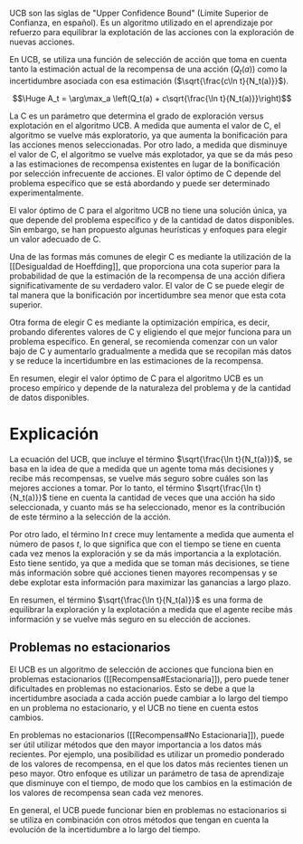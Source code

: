 
UCB son las siglas de "Upper Confidence Bound" (Límite Superior de Confianza, en español). Es un algoritmo utilizado en el aprendizaje por refuerzo para equilibrar la explotación de las acciones con la exploración de nuevas acciones. 

En UCB, se utiliza una función de selección de acción que toma en cuenta tanto la estimación actual de la recompensa de una acción ($Q_t(a)$) como la incertidumbre asociada con esa estimación ($\sqrt{\frac{c\ln t}{N_t(a)}}$). 

$$\Huge A_t = \arg\max_a \left(Q_t(a) + c\sqrt{\frac{\ln t}{N_t(a)}}\right)$$

La C es un parámetro que determina el grado de exploración versus explotación en el algoritmo UCB. A medida que aumenta el valor de C, el algoritmo se vuelve más exploratorio, ya que aumenta la bonificación para las acciones menos seleccionadas. Por otro lado, a medida que disminuye el valor de C, el algoritmo se vuelve más explotador, ya que se da más peso a las estimaciones de recompensa existentes en lugar de la bonificación por selección infrecuente de acciones. El valor óptimo de C depende del problema específico que se está abordando y puede ser determinado experimentalmente.

El valor óptimo de C para el algoritmo UCB no tiene una solución única, ya que depende del problema específico y de la cantidad de datos disponibles. Sin embargo, se han propuesto algunas heurísticas y enfoques para elegir un valor adecuado de C.

Una de las formas más comunes de elegir C es mediante la utilización de la [[Desigualdad de Hoeffding]], que proporciona una cota superior para la probabilidad de que la estimación de la recompensa de una acción difiera significativamente de su verdadero valor. El valor de C se puede elegir de tal manera que la bonificación por incertidumbre sea menor que esta cota superior.

Otra forma de elegir C es mediante la optimización empírica, es decir, probando diferentes valores de C y eligiendo el que mejor funciona para un problema específico. En general, se recomienda comenzar con un valor bajo de C y aumentarlo gradualmente a medida que se recopilan más datos y se reduce la incertidumbre en las estimaciones de la recompensa.

En resumen, elegir el valor óptimo de C para el algoritmo UCB es un proceso empírico y depende de la naturaleza del problema y de la cantidad de datos disponibles.

# Explicación

La ecuación del UCB, que incluye el término $\sqrt{\frac{\ln t}{N_t(a)}}$, se basa en la idea de que a medida que un agente toma más decisiones y recibe más recompensas, se vuelve más seguro sobre cuáles son las mejores acciones a tomar. Por lo tanto, el término $\sqrt{\frac{\ln t}{N_t(a)}}$ tiene en cuenta la cantidad de veces que una acción ha sido seleccionada, y cuanto más se ha seleccionado, menor es la contribución de este término a la selección de la acción.

Por otro lado, el término $\ln t$ crece muy lentamente a medida que aumenta el número de pasos $t$, lo que significa que con el tiempo se tiene en cuenta cada vez menos la exploración y se da más importancia a la explotación. Esto tiene sentido, ya que a medida que se toman más decisiones, se tiene más información sobre qué acciones tienen mayores recompensas y se debe explotar esta información para maximizar las ganancias a largo plazo.

En resumen, el término $\sqrt{\frac{\ln t}{N_t(a)}}$ es una forma de equilibrar la exploración y la explotación a medida que el agente recibe más información y se vuelve más seguro en su elección de acciones.

## Problemas no estacionarios

El UCB es un algoritmo de selección de acciones que funciona bien en problemas estacionarios ([[Recompensa#Estacionaria]]), pero puede tener dificultades en problemas no estacionarios. Esto se debe a que la incertidumbre asociada a cada acción puede cambiar a lo largo del tiempo en un problema no estacionario, y el UCB no tiene en cuenta estos cambios.

En problemas no estacionarios ([[Recompensa#No Estacionaria]]), puede ser útil utilizar métodos que den mayor importancia a los datos más recientes. Por ejemplo, una posibilidad es utilizar un promedio ponderado de los valores de recompensa, en el que los datos más recientes tienen un peso mayor. Otro enfoque es utilizar un parámetro de tasa de aprendizaje que disminuye con el tiempo, de modo que los cambios en la estimación de los valores de recompensa sean cada vez menores.

En general, el UCB puede funcionar bien en problemas no estacionarios si se utiliza en combinación con otros métodos que tengan en cuenta la evolución de la incertidumbre a lo largo del tiempo.
